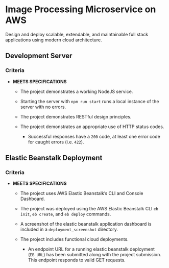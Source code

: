 # Image Processing Microservice on AWS
Design and deploy scalable, extendable, and maintainable full stack applications using modern cloud architecture.
## Development Server

### Criteria

- **MEETS SPECIFICATIONS**

    - The project demonstrates a working NodeJS service.
    
    - Starting the server with `npm run start` runs a local instance of the server with no errors.
    
    - The project demonstrates RESTful design principles.
    
    - The project demonstrates an appropriate use of HTTP status codes.
    
        - Successful responses have a `200` code, at least one error code for caught errors (i.e. `422`).

## Elastic Beanstalk Deployment

### Criteria

- **MEETS SPECIFICATIONS**

    - The project uses AWS Elastic Beanstalk’s CLI and Console Dashboard.
    
    - The project was deployed using the AWS Elastic Beanstalk CLI `eb init`, `eb create`, and `eb deploy` commands.
    
    - A screenshot of the elastic beanstalk application dashboard is included in a `deployment_screenshot` directory.
    
    - The project includes functional cloud deployments.
    
        - An endpoint URL for a running elastic beanstalk deployment (`EB_URL`) has been submitted along with the project submission. This endpoint responds to valid GET requests.
